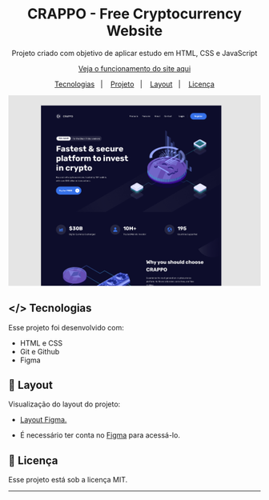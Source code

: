 <h1 align="center"> CRAPPO - Free Cryptocurrency Website </h1>

<p align="center"> Projeto criado com objetivo de aplicar estudo em HTML, CSS e JavaScript </p>

<p align="center"><a target="_blank" href="https://gabrielroldann.github.io/CRAPPO-Website/">Veja o funcionamento do site aqui</a></p>

<p align="center">
  <a href="#-tecnologias">Tecnologias</a>&nbsp;&nbsp;&nbsp;|&nbsp;&nbsp;&nbsp;
  <a href="#-projeto">Projeto</a>&nbsp;&nbsp;&nbsp;|&nbsp;&nbsp;&nbsp;
  <a href="#-layout">Layout</a>&nbsp;&nbsp;&nbsp;|&nbsp;&nbsp;&nbsp;
  <a href="#memo-licença">Licença</a>
</p>

<img src="./assets/img-readme.png">

## </> Tecnologias

Esse projeto foi desenvolvido com:

- HTML e CSS
- Git e Github
- Figma

## 🔖 Layout

Visualização do layout do projeto:

- <p><a href="[https://www.figma.com/file/76GJ4uK7PyKeAo6dcpVyjA/Tom's-Jazz-School?type=design&node-id=0-1&mode=design&t=JbxEqiop2L1DpPx5-0](https://www.figma.com/file/W3mK1M952KHTfygvf7hl16/CRAPPO---Free-Cryptocurrency-Website?type=design&node-id=0-1&mode=design&t=MjLGcKvZqTOfWg1d-0)">Layout Figma.</a></p>

- É necessário ter conta no [Figma](https://figma.com) para acessá-lo.

## :memo: Licença

Esse projeto está sob a licença MIT.

---

